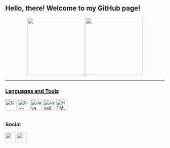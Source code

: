 ## Hello, there! Welcome to my GitHub page!

<div align="center">
  <a href="https://github.com/nicolelimat"> 
    <img height="180em" src="https://github-readme-stats.vercel.app/api?username=nicolelimat&show_icons=true&title_color=ec4899&text_color=ffffff&icon_color=ec4899&bg_color=1c1917&include_all_commits=true&count_private=true"/> <!-- hide_border=true -->
    <img height="180em" src="https://github-readme-stats.vercel.app/api/top-langs/?username=nicolelimat&layout=compact&langs_count=7&title_color=ec4899&text_color=ffffff&icon_color=ec4899&bg_color=1c1917"/>
</div>
    
<hr>

### Languages and Tools
<p align="left">
  <a href="https://docs.microsoft.com/en-us/cpp/?view=msvc-170" target="_blank" rel="noreferrer"><img   src="https://raw.githubusercontent.com/danielcranney/readme-generator/main/public/icons/skills/c-colored.svg" width="36" height="36" alt="C" /></a>
  <a href="https://docs.microsoft.com/en-us/cpp/?view=msvc-170" target="_blank" rel="noreferrer"><img src="https://raw.githubusercontent.com/danielcranney/readme-generator/main/public/icons/skills/cplusplus-colored.svg" width="36" height="36" alt="C++" /></a>
  <a href="https://www.oracle.com/java/" target="_blank" rel="noreferrer"><img src="https://raw.githubusercontent.com/danielcranney/readme-generator/main/public/icons/skills/java-colored.svg" width="36" height="36" alt="Java" /></a>
  <a href="https://developer.mozilla.org/en-US/docs/Web/JavaScript" target="_blank" rel="noreferrer"><img src="https://raw.githubusercontent.com/danielcranney/readme-generator/main/public/icons/skills/javascript-colored.svg" width="36" height="36" alt="JavaScript" /></a>
  <a href="https://developer.mozilla.org/en-US/docs/Glossary/HTML5" target="_blank" rel="noreferrer"><img src="https://raw.githubusercontent.com/danielcranney/readme-generator/main/public/icons/skills/html5-colored.svg" width="36" height="36" alt="HTML5" /></a>
</p>

##

### Social 
<p align="left"> 
  <a href="https://www.github.com/nicolelimat" target="_blank" rel="noreferrer"><img src="https://raw.githubusercontent.com/danielcranney/readme-generator/main/public/icons/socials/github.svg" width="32" height="32" /></a>
  <a href="https://www.linkedin.com/in/nicole-lima-8b12751b8" target="_blank" rel="noreferrer"><img src="https://raw.githubusercontent.com/danielcranney/readme-generator/main/public/icons/socials/linkedin.svg" width="32" height="32" /></a>
</p>
